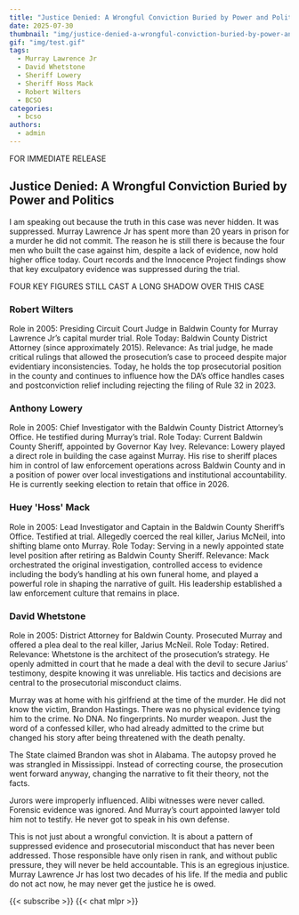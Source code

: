 ```yaml
---
title: "Justice Denied: A Wrongful Conviction Buried by Power and Politics"
date: 2025-07-30
thumbnail: "img/justice-denied-a-wrongful-conviction-buried-by-power-and-politics.png"
gif: "img/test.gif"
tags:
  - Murray Lawrence Jr
  - David Whetstone
  - Sheriff Lowery
  - Sheriff Hoss Mack
  - Robert Wilters
  - BCSO
categories: 
  - bcso
authors: 
  - admin
---
```


FOR IMMEDIATE RELEASE

## Justice Denied: A Wrongful Conviction Buried by Power and Politics

I am speaking out because the truth in this case was never hidden. It was suppressed. Murray Lawrence Jr has spent more than 20 years in prison for a murder he did not commit. The reason he is still there is because the four men who built the case against him, despite a lack of evidence, now hold higher office today. Court records and the Innocence Project findings show that key exculpatory evidence was suppressed during the trial.

FOUR KEY FIGURES STILL CAST A LONG SHADOW OVER THIS CASE

### Robert Wilters

Role in 2005: Presiding Circuit Court Judge in Baldwin County for Murray Lawrence Jr’s capital murder trial. Role Today: Baldwin County District Attorney (since approximately 2015). Relevance: As trial judge, he made critical rulings that allowed the prosecution’s case to proceed despite major evidentiary inconsistencies. Today, he holds the top prosecutorial position in the county and continues to influence how the DA’s office handles cases and postconviction relief including rejecting the filing of Rule 32 in 2023.

### Anthony Lowery

Role in 2005: Chief Investigator with the Baldwin County District Attorney’s Office. He testified during Murray’s trial. Role Today: Current Baldwin County Sheriff, appointed by Governor Kay Ivey. Relevance: Lowery played a direct role in building the case against Murray. His rise to sheriff places him in control of law enforcement operations across Baldwin County and in a position of power over local investigations and institutional accountability. He is currently seeking election to retain that office in 2026.

### Huey 'Hoss' Mack

Role in 2005: Lead Investigator and Captain in the Baldwin County Sheriff’s Office. Testified at trial. Allegedly coerced the real killer, Jarius McNeil, into shifting blame onto Murray. Role Today: Serving in a newly appointed state level position after retiring as Baldwin County Sheriff. Relevance: Mack orchestrated the original investigation, controlled access to evidence including the body’s handling at his own funeral home, and played a powerful role in shaping the narrative of guilt. His leadership established a law enforcement culture that remains in place.

### David Whetstone

Role in 2005: District Attorney for Baldwin County. Prosecuted Murray and offered a plea deal to the real killer, Jarius McNeil. Role Today: Retired. Relevance: Whetstone is the architect of the prosecution’s strategy. He openly admitted in court that he made a deal with the devil to secure Jarius’ testimony, despite knowing it was unreliable. His tactics and decisions are central to the prosecutorial misconduct claims.

Murray was at home with his girlfriend at the time of the murder. He did not know the victim, Brandon Hastings. There was no physical evidence tying him to the crime. No DNA. No fingerprints. No murder weapon. Just the word of a confessed killer, who had already admitted to the crime but changed his story after being threatened with the death penalty.

The State claimed Brandon was shot in Alabama. The autopsy proved he was strangled in Mississippi. Instead of correcting course, the prosecution went forward anyway, changing the narrative to fit their theory, not the facts.

Jurors were improperly influenced. Alibi witnesses were never called. Forensic evidence was ignored. And Murray’s court appointed lawyer told him not to testify. He never got to speak in his own defense.

This is not just about a wrongful conviction. It is about a pattern of suppressed evidence and prosecutorial misconduct that has never been addressed. Those responsible have only risen in rank, and without public pressure, they will never be held accountable.
This is an egregious injustice. Murray Lawrence Jr has lost two decades of his life. If the media and public do not act now, he may never get the justice he is owed.


{{< subscribe >}}
{{< chat mlpr >}}